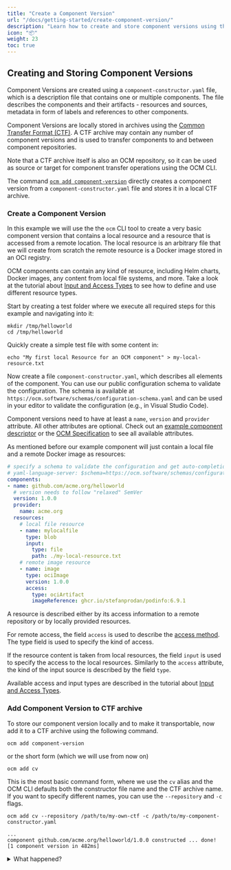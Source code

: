 ```yaml
---
title: "Create a Component Version"
url: "/docs/getting-started/create-component-version/"
description: "Learn how to create and store component versions using the OCM CLI."
icon: "📦"
weight: 23
toc: true
---
```


## Creating and Storing Component Versions

Component Versions are created using a `component-constructor.yaml` file, which is a description file that contains one or multiple components. The file describes the components and their artifacts - resources and sources, metadata in form of labels and references to other components.

Component Versions are locally stored in archives using the [Common Transfer Format (CTF)](https://github.com/open-component-model/ocm-spec/blob/main/doc/04-extensions/03-storage-backends/ctf.md). A CTF archive may contain any number of component versions and is used to transfer components to and between component repositories.

Note that a CTF archive itself is also an OCM repository, so it can be used as source or target for component transfer operations using the OCM CLI.

The command [`ocm add component-version`](/docs/reference/ocm-cli/ocm-add-component-version/) directly creates a component version from a `component-constructor.yaml` file and stores it in a local CTF archive.

### Create a Component Version

In this example we will use the the `ocm` CLI tool to create a very basic component version that contains a local resource and a resource that is accessed from a remote location. The local resource is an arbitrary file that we will create from scratch the remote resource is a Docker image stored in an OCI registry.

OCM components can contain any kind of resource, including Helm charts, Docker images, any content from local file systems, and more. Take a look at the tutorial about [Input and Access Types](/docs/tutorials/input-and-access-types/) to see how to define and use different resource types.

Start by creating a test folder where we execute all required steps for this example and navigating into it:

```shell
mkdir /tmp/helloworld
cd /tmp/helloworld
```

Quickly create a simple test file with some content in:

```shell
echo "My first local Resource for an OCM component" > my-local-resource.txt
```

Now create a file `component-constructor.yaml`, which describes all elements of the component. You can use our public configuration schema to validate the configuration. The schema is available at `https://ocm.software/schemas/configuration-schema.yaml` and can be used in your editor to validate the configuration (e.g., in Visual Studio Code).

Component versions need to have at least a `name`, `version` and `provider` attribute. All other attributes are optional. Check out an [example component descriptor](/docs/getting-started/component-descriptor-example/) or the [OCM Specification](https://github.com/open-component-model/ocm-spec/blob/main/README.md) to see all available attributes.

As mentioned before our example component will just contain a local file and a remote Docker image as resources:

```yaml
# specify a schema to validate the configuration and get auto-completion in your editor
# yaml-language-server: $schema=https://ocm.software/schemas/configuration-schema.yaml
components:
- name: github.com/acme.org/helloworld
  # version needs to follow "relaxed" SemVer
  version: 1.0.0
  provider:
    name: acme.org
  resources:
    # local file resource
    - name: mylocalfile
      type: blob
      input:
        type: file
        path: ./my-local-resource.txt
    # remote image resource
    - name: image
      type: ociImage
      version: 1.0.0
      access:
        type: ociArtifact
        imageReference: ghcr.io/stefanprodan/podinfo:6.9.1
```

A resource is described either by its access information to a remote repository or by locally provided resources.

For remote access, the field `access` is used to describe the
[access method](https://github.com/open-component-model/ocm-spec/blob/main/doc/04-extensions/02-access-types/README.md).
The type field is used to specify the kind of access.

If the resource content is taken from local resources, the field `input` is used to specify the access to the local resources. Similarly to the `access` attribute, the kind of the input source is described by the field `type`.

Available access and input types are described in the tutorial about [Input and Access Types](/docs/tutorials/input-and-access-types/).

### Add Component Version to CTF archive

To store our component version locally and to make it transportable, now add it to a CTF archive using the following command.

```shell
ocm add component-version
```

or the short form (which we will use from now on)

```shell
ocm add cv
```

This is the most basic command form, where we use the `cv` alias and the OCM CLI defaults both the constructor file name and the CTF archive name. If you want to specify different names, you can use the `--repository` and `-c` flags.

```shell
ocm add cv --repository /path/to/my-own-ctf -c /path/to/my-component-constructor.yaml
```

```shell
...
component github.com/acme.org/helloworld/1.0.0 constructed ... done! [1 component version in 482ms]
```

<details><summary>What happened?</summary>

The command created a CTF archive and added the listed components with the described resources.

```shell
tree transport-archive

transport-archive
├── artifact-index.json
└── blobs
    ├── sha256.096322a7affa6a26a4549e347399f835b2350454946b4967ffdc570dbed78066
    ├── sha256.70a2577d7b649574cbbba99a2f2ebdf27904a4abf80c9729923ee67ea8d2d9d8
    ├── sha256.74db132670ec370396ec10160c4e761591d0e9e6c5960c72d2e26c0f9d6f6a76
    └── sha256.c8359dfaa6353b1b3166449f7ff3a8ef6f1d3a6c6f837cca9cd2ad7e8ef8546e

2 directories, 5 files
```

The transport archive's contents can be found in `artifact-index.json`. This file
contains the list of component version artifacts to be transported.

```shell
jq . transport-archive/artifact-index.json
```

```json
{
  "schemaVersion": 1,
  "artifacts": [
    {
      "repository": "component-descriptors/github.com/acme.org/helloworld",
      "tag": "1.0.0",
      "digest": "sha256:c8359dfaa6353b1b3166449f7ff3a8ef6f1d3a6c6f837cca9cd2ad7e8ef8546e",
      "mediaType": "application/vnd.oci.image.manifest.v1+json"
    }
  ]
}
```

The content of the transport archive is stored as OCI artifacts. Notice that the repository name of component version artifacts (found at `artifacts.respository`) are prefixed by `component-descriptors/`.

The component version is described as an OCI manifest, including OCM specific annotations.

```shell
jq . transport-archive/blobs/sha256.c8359dfaa6353b1b3166449f7ff3a8ef6f1d3a6c6f837cca9cd2ad7e8ef8546e
```

```json
{
  "schemaVersion": 2,
  "mediaType": "application/vnd.oci.image.manifest.v1+json",
  "artifactType": "application/vnd.ocm.software.component-descriptor.v2",
  "config": {
    "mediaType": "application/vnd.ocm.software/ocm.component.config.v1+json",
    "digest": "sha256:096322a7affa6a26a4549e347399f835b2350454946b4967ffdc570dbed78066",
    "size": 201
  },
  "layers": [
    {
      "mediaType": "application/vnd.ocm.software.component-descriptor.v2+yaml+tar",
      "digest": "sha256:74db132670ec370396ec10160c4e761591d0e9e6c5960c72d2e26c0f9d6f6a76",
      "size": 3072
    },
    {
      "mediaType": "text/plain; charset=utf-8",
      "digest": "sha256:70a2577d7b649574cbbba99a2f2ebdf27904a4abf80c9729923ee67ea8d2d9d8",
      "size": 45,
      "annotations": {
        "software.ocm.artifact": "[{\"identity\":{\"name\":\"mylocalfile\",\"version\":\"1.0.0\"},\"kind\":\"resource\"}]"
      }
    }
  ],
  "annotations": {
    "org.opencontainers.image.authors": "CTF Repository",
    "org.opencontainers.image.description": "\nThis is an OCM OCI Artifact Manifest that contains the component descriptor for the component github.com/acme.org/helloworld.\nIt is used to store the component descriptor in an OCI registry and can be referrenced by the official OCM Binding Library.\n",
    "org.opencontainers.image.documentation": "https://ocm.software",
    "org.opencontainers.image.source": "https://github.com/open-component-model/open-component-model",
    "org.opencontainers.image.title": "OCM Component Descriptor OCI Artifact Manifest for github.com/acme.org/helloworld in version 1.0.0",
    "org.opencontainers.image.url": "https://ocm.software",
    "org.opencontainers.image.version": "1.0.0",
    "software.ocm.componentversion": "component-descriptors/github.com/acme.org/helloworld:1.0.0",
    "software.ocm.creator": "CTF Repository"
  }
}
```

Notice that the output of the component version above contains the component descriptor as one of the `layers`. It can be identified by its media type, which is `application/vnd.ocm.software.component-descriptor.v2+yaml+tar`. Since it is saved in `tar` format, it can be displayed using the following command:

```shell
tar xvf transport-archive/blobs/sha256.74db132670ec370396ec10160c4e761591d0e9e6c5960c72d2e26c0f9d6f6a76 -O
```

```yaml
component-descriptor.yaml
component:
  componentReferences: null
  name: github.com/acme.org/helloworld
  provider: acme.org
  repositoryContexts: null
  resources:
  - access:
      localReference: sha256:70a2577d7b649574cbbba99a2f2ebdf27904a4abf80c9729923ee67ea8d2d9d8
      mediaType: text/plain; charset=utf-8
      type: localBlob/v1
    digest:
      hashAlgorithm: SHA-256
      normalisationAlgorithm: genericBlobDigest/v1
      value: 70a2577d7b649574cbbba99a2f2ebdf27904a4abf80c9729923ee67ea8d2d9d8
    name: mylocalfile
    relation: local
    type: blob
    version: 1.0.0
  - access:
      imageReference: ghcr.io/stefanprodan/podinfo:6.9.1@sha256:262578cde928d5c9eba3bce079976444f624c13ed0afb741d90d5423877496cb
      type: ociArtifact
    digest:
      hashAlgorithm: SHA-256
      normalisationAlgorithm: genericBlobDigest/v1
      value: 262578cde928d5c9eba3bce079976444f624c13ed0afb741d90d5423877496cb
    name: image
    relation: external
    type: ociImage
    version: 1.0.0
  sources: null
  version: 1.0.0
meta:
  schemaVersion: v2
```

The other elements listed as `layers` describe the blobs for the local resources stored along with the component version. The digests can be seen in the `localReference` attributes of the component descriptor.

</details>
